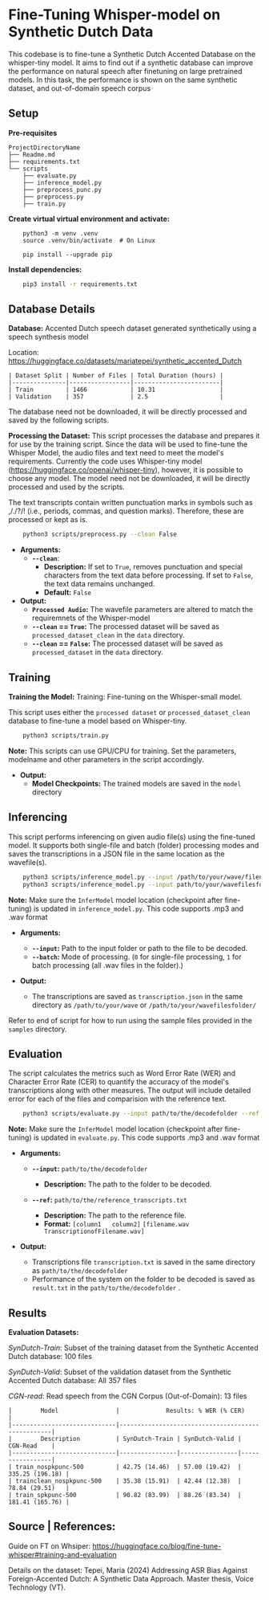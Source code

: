 # Fine-Tuning Whisper-model on Synthetic Dutch Data

This codebase is to fine-tune a Synthetic Dutch Accented Database on the whisper-tiny model. 
It aims to find out if a synthetic database can improve the performance on natural speech after finetuning on large pretrained models.
In this task, the performance is shown on the same synthetic dataset,  and out-of-domain speech corpus

## Setup
**Pre-requisites**

```
ProjectDirectoryName
├── Readme.md
├── requirements.txt
└── scripts
    ├── evaluate.py
    ├── inference_model.py
    ├── preprocess_punc.py
    ├── preprocess.py
    ├── train.py
```

**Create virtual virtual environment and activate:**

```	
	python3 -m venv .venv
	source .venv/bin/activate  # On Linux
	
	pip install --upgrade pip
```

**Install dependencies:**

```sh
	pip3 install -r requirements.txt
```

## Database Details

**Database:** Accented Dutch speech dataset generated synthetically using a speech synthesis model

Location: https://huggingface.co/datasets/mariatepei/synthetic_accented_Dutch

 ```
| Dataset Split | Number of Files | Total Duration (hours) |
|---------------|-----------------|------------------------|
| Train         | 1466            | 10.31                  |
| Validation    | 357             | 2.5                    |
```
The database need not be downloaded, it will be directly processed and saved by the following scripts.

**Processing the Dataset:**
This script processes the database and prepares it for use by the training script. 
Since the data will be used to fine-tune the Whisper Model, the audio files and text need to meet the model's requirements.
Currently the code uses Whisper-tiny model (https://huggingface.co/openai/whisper-tiny), however, it is possible to choose any model. The model need not be downloaded, it will be directly processed and used by the scripts.

The text transcripts contain written punctuation marks in symbols such as ,/./?/! (i.e., periods, commas, and question marks). Therefore, these are processed or kept as is.

```sh
	python3 scripts/preprocess.py --clean False 
```

- **Arguments:**
  - **`--clean`**:
    - **Description:** If set to `True`, removes punctuation and special characters from the text data before processing. If set to `False`, the text data remains unchanged.
    - **Default:** `False`
- **Output:**
    - **`Processed Audio`:** The wavefile parameters are altered to match the requiremnets of the Whisper-model
    - **`--clean` == `True`:** The processed dataset will be saved as `processed_dataset_clean` in the `data` directory.
    - **`--clean` == `False`:** The processed dataset will be saved as `processed_dataset` in the `data` directory.

## Training

**Training the Model:** 
Training: Fine-tuning on the Whisper-small model.

This script uses either the `processed dataset` or `processed_dataset_clean` database to fine-tune a model based on Whisper-tiny.

```sh
	python3 scripts/train.py 
```
**Note:** This scripts can use GPU/CPU for training. Set the parameters, modelname and other parameters in the script accordingly.

- **Output:**
    - **Model Checkpoints:** The trained models are saved in the `model` directory
        
## Inferencing
This script performs inferencing on given audio file(s) using the fine-tuned model. It supports both single-file and batch (folder) processing modes and saves the transcriptions in a JSON file in the same location as the wavefile(s). 

```sh
    python3 scripts/inference_model.py --input /path/to/your/wave/filename.wav --batch 0
    python3 scripts/inference_model.py --input path/to/your/wavefilesfolder/ --batch 1
```
**Note:** Make sure the `InferModel` model location (checkpoint after fine-tuning) is updated in `inference_model.py`. This code supports .mp3 and .wav format

- **Arguments:** 
  - **`--input`:** Path to the input folder or path to the file to be decoded.
  - **`--batch`:** Mode of processing. (`0` for single-file processing, `1` for batch processing (all .wav files in the folder).)

- **Output:**
  - The transcriptions are saved as `transcription.json` in the same directory as `/path/to/your/wave` or `/path/to/your/wavefilesfolder/` 
  
Refer to end of script for how to run using the sample files provided in the `samples` directory.

## Evaluation

The script calculates the metrics such as Word Error Rate (WER) and Character Error Rate (CER) to quantify the accuracy of the model's transcriptions along with other measures. The output will include detailed error for each of the files and comparision with the reference text.

```sh
    python3 scripts/evaluate.py --input path/to/the/decodefolder --ref reference_transcripts.txt
```
**Note:** Make sure the `InferModel` model location (checkpoint after fine-tuning) is updated in `evaluate.py`. This code supports .mp3 and .wav format

- **Arguments:**
  - **`--input`:** `path/to/the/decodefolder`
    - **Description:** The path to the folder to be decoded.
  
  - **`--ref`:** `path/to/the/reference_transcripts.txt`
    - **Description:** The path to the reference file.
    - **Format:** 	`[column1	column2]`
    			`[filename.wav TranscriptionofFilename.wav]`
  
- **Output:**
  - Transcriptions file `transcription.txt` is saved in the same directory as `path/to/the/decodefolder` 
  - Performance of the system on the folder to be decoded is saved as `result.txt` in the `path/to/the/decodefolder` .
 
 ## Results
**Evaluation Datasets:**

_SynDutch-Train_: Subset of the training dataset from the Synthetic Accented Dutch database: 100 files

_SynDutch-Valid_: Subset of the validation dataset from the Synthetic Accented Dutch database: All 357 files

_CGN-read_: Read speech from the CGN Corpus (Out-of-Domain): 13 files


```
|        Model                |             Results: % WER (% CER)                |
|-----------------------------|---------------------------------------------------|
|        Description          | SynDutch-Train | SynDutch-Valid |     CGN-Read    |
|-----------------------------|----------------|----------------|-----------------|
| train_nospkpunc-500         | 42.75 (14.46)  | 57.00 (19.42)  | 335.25 (196.18) |
| trainclean_nospkpunc-500    | 35.38 (15.91)  | 42.44 (12.38)  | 78.84 (29.51)   |
| train_spkpunc-500           | 90.82 (83.99)  | 88.26 (83.34)  | 181.41 (165.76) |

```

## Source | References:

Guide on FT on Whsiper: https://huggingface.co/blog/fine-tune-whisper#training-and-evaluation

Details on the dataset: Tepei, Maria (2024) Addressing ASR Bias Against Foreign-Accented Dutch: A Synthetic Data Approach. Master thesis, Voice Technology (VT). 
 

